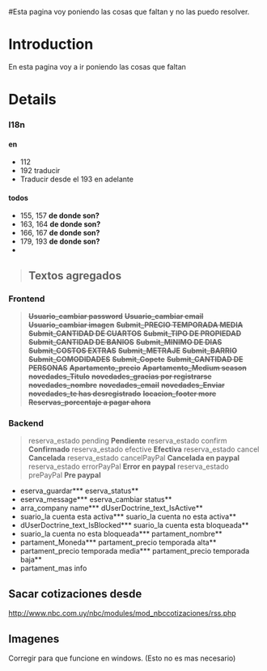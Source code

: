 #Esta pagina voy poniendo las cosas que faltan y no las puedo resolver.

# Introduction #

En esta pagina voy a ir poniendo las cosas que faltan


# Details #

### I18n ###

#### en ####
  * 112
  * 192 traducir
  * Traducir desde el 193 en adelante

#### todos ####
  * 155, 157  **de donde son?**
  * 163, 164  **de donde son?**
  * 166, 167  **de donde son?**
  * 179, 193 **de donde son?**
  * 



> ## Textos agregados ##

### Frontend ###
> ~~**Usuario\_cambiar password**~~
> ~~**Usuario\_cambiar email**~~
> ~~**Usuario\_cambiar imagen**~~
> ~~**Submit\_PRECIO TEMPORADA MEDIA**~~
> ~~**Submit\_CANTIDAD DE CUARTOS**~~
> ~~**Submit\_TIPO DE PROPIEDAD**~~
> ~~**Submit\_CANTIDAD DE BANIOS**~~
> ~~**Submit\_MINIMO DE DIAS**~~
> ~~**Submit\_COSTOS EXTRAS**~~
> ~~**Submit\_METRAJE**~~
> ~~**Submit\_BARRIO**~~
> ~~**Submit\_COMODIDADES**~~
> ~~**Submit\_Copete**~~
> ~~**Submit\_CANTIDAD DE PERSONAS**~~
> ~~**Apartamento\_precio**~~
> ~~**Apartamento\_Medium season**~~
> ~~**novedades\_Titulo**~~
> ~~**novedades\_gracias por registrarse**~~
> ~~**novedades\_nombre**~~
> ~~**novedades\_email**~~
> ~~**novedades\_Enviar**~~
> ~~**novedades\_te has desregistrado**~~
> ~~**locacion\_footer more**~~
> ~~**Reservas\_porcentaje a pagar ahora**~~


### Backend ###

> reserva\_estado pending  **Pendiente**
> reserva\_estado confirm  **Confirmado**
> reserva\_estado efective  **Efectiva**
> reserva\_estado cancel   **Cancelada**
> reserva\_estado cancelPayPal  **Cancelada en paypal**
> reserva\_estado errorPayPal  **Error en paypal**
> reserva\_estado prePayPal  **Pre paypal**
  * eserva\_guardar*** eserva\_status**
  * eserva\_message*** eserva\_cambiar status**
  * arra\_company name*** dUserDoctrine\_text\_IsActive**
  * suario\_la cuenta esta activa*** suario\_la cuenta no esta activa**
  * dUserDoctrine\_text\_IsBlocked*** suario\_la cuenta esta bloqueada**
  * suario\_la cuenta no esta bloqueada*** partament\_nombre**
  * partament\_Moneda*** partament\_precio temporada alta**
  * partament\_precio temporada media*** partament\_precio temporada baja**
  * partament\_mas info


## Sacar cotizaciones desde ##

http://www.nbc.com.uy/nbc/modules/mod_nbccotizaciones/rss.php


## Imagenes ##

Corregir para que funcione en windows. (Esto no es mas necesario)
